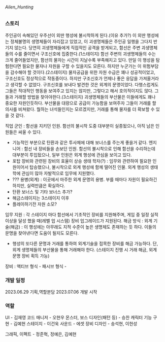 ###### Ailen_Hunting

### 스토리

주인공이 속해있던 우주선이 외딴 행성에 불시착하게 된다.(이유 추가?)
이 외딴 행성에는 정체불명의 생명체들이 자리잡고 있었고, 이 괴생명체들은 주인공 일행을 그다지 반기지 않는다. 당연히 괴생명체들에게 직접적인 공격을 받게되고, 함선은 주변 괴생명체들의 수를 줄이면서 구조신호에 집중한다.(1스테이지)
함선 주변의 괴생명체들의 수는 크게 줄어들었지만, 함선의 물자는 시간이 지날수록 부족해지고 있다. 만일 이 행성을 탐험한다면 필요한 물자나 자원을 구할 수 있을지도 모른다. 하지만 누군가는 이 위험부담을 감수해야 할 것이다.(2스테이지)
물자공급을 위한 자원 수급은 꽤나 성공적이었고, 구조신호도 정상적으로 작동중이다. 하지만 구조신호가 언제나 좋은 응답을 가져올거라고 생각할 수 없었다. 구조신호를 보내다 발견한 것은 외계의 문명이었다. 다행스럽게도 그들은 적대적인 행동을 보여주고 있지는 않지만, 그렇다고 해서 호의적이지도 않다. 그들과 거래할 방법을 찾아야한다.(3스테이지)
괴생명체들의 부산물은 이들에게도 꽤나 중요한 자원인듯하다. 부산물을 대량으로 공급이 가능함을 보여주자 그들이 거래를 할 의사를 비쳐왔다. 뭘하는 녀석들인지는 모르겠지만, 거래를 통해 물자를 더 확보할 수 있을 것 같다.

직업
군인 : 함선을 지키던 인원. 함선의 불시착 도중 대부분이 실종됬으나, 아직 남은 인원들은 싸울 수 있다.
 - 기능적인 부분으로 탄환과 같은 투사체에 대해 보너스를 주는게 좋을거 같다.
엔지니어 : 함선 내 장비들을 손보던 인원. 함선의 불시착으로 인해 함선을 수리하는데 대부분이 투입됬으나, 일부 인원은 외계 행성에 관심을 보이고 있다.
 - 포탑 장비와 관련된 장비의 효율이 상승
생태 학자(?) : 임무와 관련하여 필요한 인원이어서 탑승했으나, 불시착으로 외계 행성에 함께 떨어진 인물. 외계 행성의 생태학에 관심이 많아 자발적으로 임무에 지원했다.
 - ???
용병(외계) : 이곳에서 마주한 외계 문명의 용병. 부를 때마다 자원이 필요하긴 하지만, 실력만큼은 확실하다.
 - 탄환 보너스 및 기타 보너스 추가?
 - 해금스테이지는 3스테이지 이후
 - 플레이하기전 자원 소모?



임무 지원 : 각 스테이지 마다 함선에서 기초적인 장비를 지원해주며, 게임 중 일정 실적 이상을 달성 했을 때(레벨 업 시스템) 장비 업그레이드가 지원된다.
해금 방식 : 
외계 기술(해금) : 이 행성에는 아무래도 지적 수준이 높은 생명체도 존재하는 듯 하다. 이들의 문명을 찾아낸다면 도움이 될지도 모른다.
 - 행성의 또다른 문명과 거래를 통하여 외계기술을 접목한 장비를 해금 가능하다. 단, 외계 생명체들의 부산물을 통해 거래해야 한다. (스테이지 진행 시 거래 해금, 외계 문명 장비 획득 가능)

장비 : 
액티브 형식 - 
패시브 형식 - 

### 개발 일정 

2023.06.29 기획,역할분담
2023.07.06 개발 시작


### 역할
UI - 김재영
코드 매니저 - 오현우
몬스터, 보스 디자인(패턴 등) - 승찬
캐릭터 기능 구현 - 김예현
스테이지 - 이건욱
사운드 - 에셋
장비 디자인 - 송석현, 이헌성

그래픽, 이펙트 - 정준혁, 정예은, 김예현


